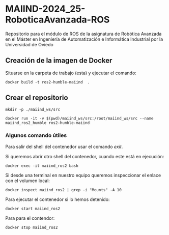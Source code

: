 # MAIIND-2024_25-RoboticaAvanzada-ROS
Repositorio para el módulo de ROS de la asignatura de Robótica Avanzada en el Máster en Ingeniería de Automatización e Informática Industrial por la Universidad de Oviedo

## Creación de la imagen de Docker

Situarse en la carpeta de trabajo (esta) y ejecutar el comando:

```
docker build -t ros2-humble-maiind  .
```

## Crear el repositorio

```
mkdir -p ./maiind_ws/src

docker run -it -v $(pwd)/maiind_ws/src:/root/maiind_ws/src --name maiind_ros2_humble ros2-humble-maiind

```

### Algunos comando útiles
Para salir del shell del contenedor usar el comando *exit*.

Si queremos abrir otro shell del contenedor, cuando este está en ejecución:
```
docker exec -it maiind_ros2 bash
```
Si desde una terminal en nuestro equipo queremos inspeccionar el enlace con el volumen local:
```
docker inspect maiind_ros2 | grep -i "Mounts" -A 10
```
Para ejecutar el contenedor si lo hemos detenido:
```
docker start maiind_ros2
```
Para para el contendor:
```
docker stop maiind_ros2
```



